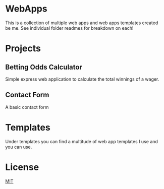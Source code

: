 # WebApps

This is a collection of multiple web apps and web apps templates created be me. See individual folder readmes for breakdown on each!


# Projects
## Betting Odds Calculator
Simple express web application to calculate the total winnings of a wager.
## Contact Form
A basic contact form
# Templates
Under templates you can find a multitude of web app templates I use and you can use.
# License
[MIT](https://choosealicense.com/licenses/mit/)
